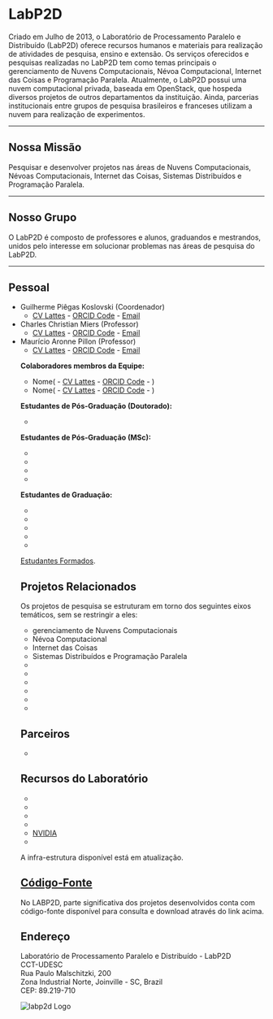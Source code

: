 # LabP2D
<p>Criado em Julho de 2013, o Laboratório de Processamento Paralelo e Distribuído (LabP2D) oferece recursos humanos e materiais para realização de atividades de pesquisa, ensino e extensão. Os serviços oferecidos e pesquisas realizadas no LabP2D tem como temas principais o gerenciamento de Nuvens Computacionais, Névoa Computacional, Internet das Coisas e Programação Paralela. Atualmente, o LabP2D possui uma nuvem computacional privada, baseada em OpenStack, que hospeda diversos projetos de outros departamentos da instituição. Ainda, parcerias institucionais entre grupos de pesquisa brasileiros e franceses utilizam a nuvem para realização de experimentos.
<br>
<hr>
</p>

## Nossa Missão
<p>
  Pesquisar e desenvolver projetos nas áreas de Nuvens Computacionais, Névoas Computacionais, Internet das Coisas, Sistemas Distribuídos e Programação Paralela.
</p>
<hr>

## Nosso Grupo
<p>
  O LabP2D é composto de professores e alunos, graduandos e mestrandos, unidos pelo interesse em solucionar problemas nas áreas de pesquisa do LabP2D.
</p>
<hr>

## Pessoal

<ul>
<li>Guilherme Piêgas Koslovski (Coordenador)
<ul>
<li><a href="http://lattes.cnpq.br/2749773427704993" target="_blank" rel="noopener">CV Lattes</a> - <a href="https://orcid.org/0000-0003-4936-1619" target="_blank" rel="noopener">ORCID Code</a> - <a href="mailto:guilherme.koslovski@udesc.br">Email</a>
</li>
</ul>

<li>Charles Christian Miers (Professor)
<ul>
<li><a href="http://lattes.cnpq.br/1630057446729066" target="_blank" rel="noopener">CV Lattes</a> - <a href="https://orcid.org/0000-0002-1976-0478" target="_blank" rel="noopener">ORCID Code</a> - <a href="mailto: charles.miers@udesc.br">Email</a>
</li>
</ul>

<li>Maurício Aronne Pillon (Professor)
<ul>
<li><a href="http://lattes.cnpq.br/3752298390911021" target="_blank" rel="noopener">CV Lattes</a> - <a href="https://orcid.org/0000-0001-7634-6823" target="_blank" rel="noopener">ORCID Code</a> - <a href="mailto:mauricio.pillon@udesc.br">Email</a>
</li>
</ul>

<b>Colaboradores membros da Equipe:</b>
<ul>
<li>Nome( - <a href="" target="_blank" rel="noopener">CV Lattes</a> - <a href="" target="_blank" rel="noopener">ORCID Code</a> - )
</li>

<li>Nome( - <a href="" target="_blank" rel="noopener">CV Lattes</a> - <a href="" target="_blank" rel="noopener">ORCID Code</a> - )
</li>
</ul>

<b>Estudantes de Pós-Graduação (Doutorado):</b>
<ul>
<li></li>
</ul>

<b>Estudantes de Pós-Graduação (MSc):</b>
<ul>
<li></li>
<li></li>
<li></li>
<li></li>
</ul>

<b>Estudantes de Graduação:</b>
<ul>
<li></li>
<li></li>
<li></li>
<li></li>
<li></li>
</ul>

<a href="https://paullollima.github.io/_site/index.html" target="" rel="noopener">Estudantes Formados</a>.

## Projetos Relacionados

<p>Os projetos de pesquisa se estruturam em torno dos seguintes eixos temáticos, sem se restringir a eles:</p>
<ul>
<li title="" data-original-title="">gerenciamento de Nuvens Computacionais</li>
<li title="" data-original-title="">Névoa Computacional</li>  
<li title="" data-original-title="">Internet das Coisas</li>
<li title="" data-original-title="">Sistemas Distribuídos e Programação Paralela</li>
<li title="" data-original-title=""></li>
<li title="" data-original-title=""></li>    
<li title="" data-original-title=""></li>
<li title="" data-original-title=""></li>
<li title="" data-original-title=""></li>
<li title="" data-original-title=""></li>
</ul>

## Parceiros
<p> </p>
<ul>
<li></li>
</ul>

## Recursos do Laboratório

<ul>
<li title="" data-original-title=""></li>
<li title="" data-original-title=""></li>
<li title="" data-original-title=""></li>
<li title="" data-original-title=""></li>
<li title="" data-original-title=""> <a href="https://www.nvidia.com" target="_blank" rel="noopener">NVIDIA</a> </li>
<li title="" data-original-title=""></li>
</ul>

A infra-estrutura disponível está em atualização.

## <a href="https://paullollima.github.io/" target="" rel="noopener">Código-Fonte</a>

No LABP2D, parte significativa dos projetos desenvolvidos conta com código-fonte disponível para consulta e download através do link acima.

## Endereço

Laboratório de Processamento Paralelo e Distribuído  - LabP2D
<br>
CCT-UDESC
<br>
Rua Paulo Malschitzki, 200
<br>
Zona Industrial Norte, Joinville - SC, Brazil
<br>
CEP: 89.219-710 

<p><img style="display: block; margin-left: auto; margin-right: auto;" src="https://paullollima.github.io/img/logo1.png" alt="labp2d Logo" /></p>
